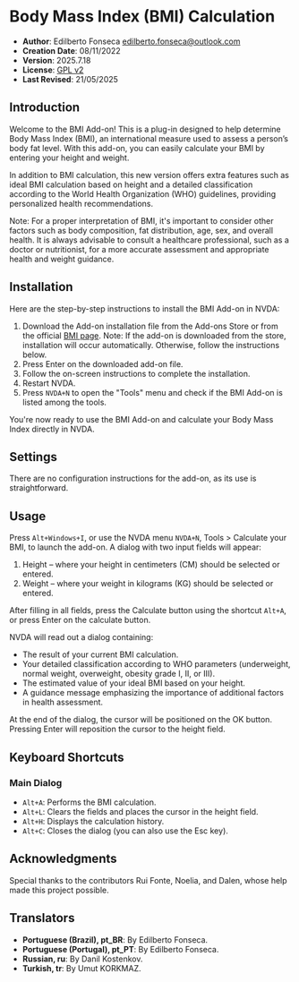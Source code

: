 # Body Mass Index (BMI) Calculation

* **Author**: Edilberto Fonseca [edilberto.fonseca@outlook.com](mailto:edilberto.fonseca@outlook.com)
* **Creation Date**: 08/11/2022
* **Version**: 2025.7.18
* **License**: [GPL v2](https://www.gnu.org/licenses/gpl-2.0.html)
* **Last Revised**: 21/05/2025

## Introduction

Welcome to the BMI Add-on! This is a plug-in designed to help determine Body Mass Index (BMI), an international measure used to assess a person’s body fat level. With this add-on, you can easily calculate your BMI by entering your height and weight.

In addition to BMI calculation, this new version offers extra features such as ideal BMI calculation based on height and a detailed classification according to the World Health Organization (WHO) guidelines, providing personalized health recommendations.

Note: For a proper interpretation of BMI, it's important to consider other factors such as body composition, fat distribution, age, sex, and overall health. It is always advisable to consult a healthcare professional, such as a doctor or nutritionist, for a more accurate assessment and appropriate health and weight guidance.

## Installation

Here are the step-by-step instructions to install the BMI Add-on in NVDA:

1. Download the Add-on installation file from the Add-ons Store or from the official [BMI page](https://github.com/EdilbertoFonseca/BMI).
   Note: If the add-on is downloaded from the store, installation will occur automatically. Otherwise, follow the instructions below.
2. Press Enter on the downloaded add-on file.
3. Follow the on-screen instructions to complete the installation.
4. Restart NVDA.
5. Press `NVDA+N` to open the "Tools" menu and check if the BMI Add-on is listed among the tools.

You're now ready to use the BMI Add-on and calculate your Body Mass Index directly in NVDA.

## Settings

There are no configuration instructions for the add-on, as its use is straightforward.

## Usage

Press `Alt+Windows+I`, or use the NVDA menu `NVDA+N`, Tools > Calculate your BMI, to launch the add-on. A dialog with two input fields will appear:

1. Height – where your height in centimeters (CM) should be selected or entered.
2. Weight – where your weight in kilograms (KG) should be selected or entered.

After filling in all fields, press the Calculate button using the shortcut `Alt+A`, or press Enter on the calculate button.

NVDA will read out a dialog containing:

* The result of your current BMI calculation.
* Your detailed classification according to WHO parameters (underweight, normal weight, overweight, obesity grade I, II, or III).
* The estimated value of your ideal BMI based on your height.
* A guidance message emphasizing the importance of additional factors in health assessment.

At the end of the dialog, the cursor will be positioned on the OK button. Pressing Enter will reposition the cursor to the height field.

## Keyboard Shortcuts

### Main Dialog

* `Alt+A`: Performs the BMI calculation.
* `Alt+L`: Clears the fields and places the cursor in the height field.
* `Alt+H`: Displays the calculation history.
* `Alt+C`: Closes the dialog (you can also use the Esc key).

## Acknowledgments

Special thanks to the contributors Rui Fonte, Noelia, and Dalen, whose help made this project possible.

## Translators

* **Portuguese (Brazil), pt_BR**: By Edilberto Fonseca.
* **Portuguese (Portugal), pt_PT**: By Edilberto Fonseca.
* **Russian, ru**: By Danil Kostenkov.
* **Turkish, tr**: By Umut KORKMAZ.
